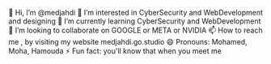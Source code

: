 👋 Hi, I’m @medjahdi
👀 I’m interested in CyberSecurity and WebDevelopment and designing
🌱 I’m currently learning CyberSecurity and WebDevelopment
💞️ I’m looking to collaborate on GOOGLE or META or NVIDIA
📫 How to reach me , by visiting my website medjahdi.go.studio
😄 Pronouns: Mohamed, Moha, Hamouda
⚡ Fun fact: you'll know that when you meet me
<!---
medjahdi/medjahdi is a ✨ special ✨ repository because its `README.md` (this file) appears on your GitHub profile.
You can click the Preview link to take a look at your changes.
--->
